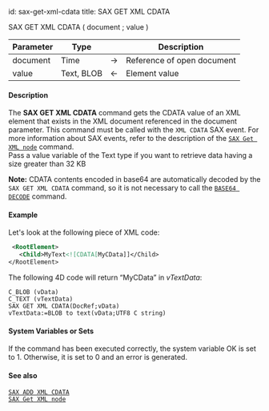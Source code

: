 id: sax-get-xml-cdata
title: SAX GET XML CDATA


<!-- REF #_command_.SAX GET XML CDATA.Syntax-->SAX GET XML CDATA ( document ; value )<!-- END REF-->


<!-- REF #_command_.SAX GET XML CDATA.Params -->
|Parameter|Type||Description|
|---------|--- |:---:|------|
|document|Time|->|Reference of open document|
|value|Text, BLOB|<-|Element value|
<!-- END REF -->


#### Description



The **SAX GET XML CDATA** command gets the CDATA value of an XML element that exists in the XML document referenced in the document parameter. This command must be called with the `XML CDATA` SAX event. For more information about SAX events, refer to the description of the [`SAX Get XML node`](sax-get-xml-node.md) command.  
Pass a value variable of the Text type if you want to retrieve data having a size greater than 32 KB 

**Note:** CDATA contents encoded in base64 are automatically decoded by the `SAX GET XML CDATA` command, so it is not necessary to call the [`BASE64 DECODE`](base64-decode.md) command. 


#### Example


Let's look at the following piece of XML code:

```xml
 <RootElement>
   <Child>MyText<![CDATA[MyCData]]</Child>
</RootElement>
```

The following 4D code will return “MyCData” in *vTextData*: 
```4d
C_BLOB (vData)
C_TEXT (vTextData)
SAX GET XML CDATA(DocRef;vData)
vTextData:=BLOB to text(vData;UTF8 C string)
```



#### System Variables or Sets



If the command has been executed correctly, the system variable OK is set to 1. Otherwise, it is set to 0 and an error is generated. 


#### See also

[`SAX ADD XML CDATA`](sax-add-xml-cdata.md)<br/>
[`SAX Get XML node`](sax-get-xml-node.md)

